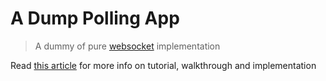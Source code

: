 # A Dump Polling App

> A dummy of pure [websocket](https://github.com/websockets/ws) implementation

Read [this article]() for more info on tutorial, walkthrough and implementation